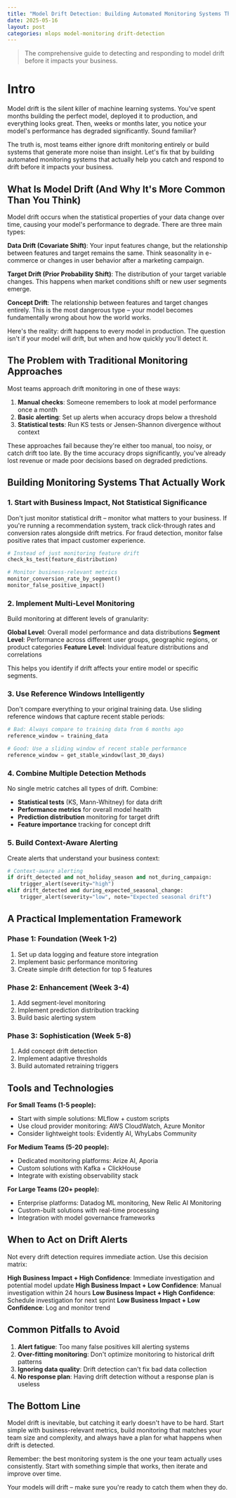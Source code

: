 ```yaml
---
title: "Model Drift Detection: Building Automated Monitoring Systems That Actually Work"
date: 2025-05-16
layout: post
categories: mlops model-monitoring drift-detection
---
```

> The comprehensive guide to detecting and responding to model drift before it impacts your business.

# Intro

Model drift is the silent killer of machine learning systems. You've spent months building the perfect model, deployed it to production, and everything looks great. Then, weeks or months later, you notice your model's performance has degraded significantly. Sound familiar?

The truth is, most teams either ignore drift monitoring entirely or build systems that generate more noise than insight. Let's fix that by building automated monitoring systems that actually help you catch and respond to drift before it impacts your business.

## What Is Model Drift (And Why It's More Common Than You Think)

Model drift occurs when the statistical properties of your data change over time, causing your model's performance to degrade. There are three main types:

**Data Drift (Covariate Shift)**: Your input features change, but the relationship between features and target remains the same. Think seasonality in e-commerce or changes in user behavior after a marketing campaign.

**Target Drift (Prior Probability Shift)**: The distribution of your target variable changes. This happens when market conditions shift or new user segments emerge.

**Concept Drift**: The relationship between features and target changes entirely. This is the most dangerous type – your model becomes fundamentally wrong about how the world works.

Here's the reality: drift happens to every model in production. The question isn't if your model will drift, but when and how quickly you'll detect it.

## The Problem with Traditional Monitoring Approaches

Most teams approach drift monitoring in one of these ways:

1. **Manual checks**: Someone remembers to look at model performance once a month
2. **Basic alerting**: Set up alerts when accuracy drops below a threshold
3. **Statistical tests**: Run KS tests or Jensen-Shannon divergence without context

These approaches fail because they're either too manual, too noisy, or catch drift too late. By the time accuracy drops significantly, you've already lost revenue or made poor decisions based on degraded predictions.

## Building Monitoring Systems That Actually Work

### 1. Start with Business Impact, Not Statistical Significance

Don't just monitor statistical drift – monitor what matters to your business. If you're running a recommendation system, track click-through rates and conversion rates alongside drift metrics. For fraud detection, monitor false positive rates that impact customer experience.

```python
# Instead of just monitoring feature drift
check_ks_test(feature_distribution)

# Monitor business-relevant metrics
monitor_conversion_rate_by_segment()
monitor_false_positive_impact()
```

### 2. Implement Multi-Level Monitoring

Build monitoring at different levels of granularity:

**Global Level**: Overall model performance and data distributions
**Segment Level**: Performance across different user groups, geographic regions, or product categories
**Feature Level**: Individual feature distributions and correlations

This helps you identify if drift affects your entire model or specific segments.

### 3. Use Reference Windows Intelligently

Don't compare everything to your original training data. Use sliding reference windows that capture recent stable periods:

```python
# Bad: Always compare to training data from 6 months ago
reference_window = training_data

# Good: Use a sliding window of recent stable performance
reference_window = get_stable_window(last_30_days)
```

### 4. Combine Multiple Detection Methods

No single metric catches all types of drift. Combine:

- **Statistical tests** (KS, Mann-Whitney) for data drift
- **Performance metrics** for overall model health
- **Prediction distribution** monitoring for target drift
- **Feature importance** tracking for concept drift

### 5. Build Context-Aware Alerting

Create alerts that understand your business context:

```python
# Context-aware alerting
if drift_detected and not_holiday_season and not_during_campaign:
    trigger_alert(severity="high")
elif drift_detected and during_expected_seasonal_change:
    trigger_alert(severity="low", note="Expected seasonal drift")
```

## A Practical Implementation Framework

### Phase 1: Foundation (Week 1-2)
1. Set up data logging and feature store integration
2. Implement basic performance monitoring
3. Create simple drift detection for top 5 features

### Phase 2: Enhancement (Week 3-4)
1. Add segment-level monitoring
2. Implement prediction distribution tracking
3. Build basic alerting system

### Phase 3: Sophistication (Week 5-8)
1. Add concept drift detection
2. Implement adaptive thresholds
3. Build automated retraining triggers

## Tools and Technologies

**For Small Teams (1-5 people):**
- Start with simple solutions: MLflow + custom scripts
- Use cloud provider monitoring: AWS CloudWatch, Azure Monitor
- Consider lightweight tools: Evidently AI, WhyLabs Community

**For Medium Teams (5-20 people):**
- Dedicated monitoring platforms: Arize AI, Aporia
- Custom solutions with Kafka + ClickHouse
- Integrate with existing observability stack

**For Large Teams (20+ people):**
- Enterprise platforms: Datadog ML monitoring, New Relic AI Monitoring
- Custom-built solutions with real-time processing
- Integration with model governance frameworks

## When to Act on Drift Alerts

Not every drift detection requires immediate action. Use this decision matrix:

**High Business Impact + High Confidence**: Immediate investigation and potential model update
**High Business Impact + Low Confidence**: Manual investigation within 24 hours
**Low Business Impact + High Confidence**: Schedule investigation for next sprint
**Low Business Impact + Low Confidence**: Log and monitor trend

## Common Pitfalls to Avoid

1. **Alert fatigue**: Too many false positives kill alerting systems
2. **Over-fitting monitoring**: Don't optimize monitoring to historical drift patterns
3. **Ignoring data quality**: Drift detection can't fix bad data collection
4. **No response plan**: Having drift detection without a response plan is useless

## The Bottom Line

Model drift is inevitable, but catching it early doesn't have to be hard. Start simple with business-relevant metrics, build monitoring that matches your team size and complexity, and always have a plan for what happens when drift is detected.

Remember: the best monitoring system is the one your team actually uses consistently. Start with something simple that works, then iterate and improve over time.

Your models will drift – make sure you're ready to catch them when they do.